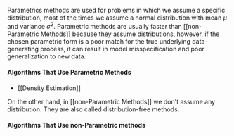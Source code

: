 Parametrics methods are used for problems in which we assume a specific distribution, most of the times we assume a normal distribution with mean $\mu$ and variance $\sigma^2$. Parametric methods are usually faster than [[non-Parametric Methods]] because they assume distributions, however, if the chosen parametric form is a poor match for the true underlying data-generating process, it can result in model misspecification and poor generalization to new data.

#### Algorithms That Use Parametric Methods
- [[Density Estimation]]


On the other hand, in [[non-Parametric Methods]] we don't assume any distribution. They are also called distribution-free methods.

#### Algorithms That Use non-Parametric methods